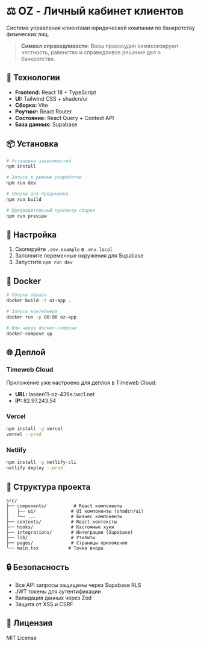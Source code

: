 # ⚖️ OZ - Личный кабинет клиентов

Система управления клиентами юридической компании по банкротству физических лиц.

> **Символ справедливости**: Весы правосудия символизируют честность, равенство и справедливое решение дел о банкротстве.

## 🚀 Технологии

- **Frontend:** React 18 + TypeScript
- **UI:** Tailwind CSS + shadcn/ui
- **Сборка:** Vite
- **Роутинг:** React Router
- **Состояние:** React Query + Context API
- **База данных:** Supabase

## 📦 Установка

```bash
# Установка зависимостей
npm install

# Запуск в режиме разработки
npm run dev

# Сборка для продакшена
npm run build

# Предварительный просмотр сборки
npm run preview
```

## 🔧 Настройка

1. Скопируйте `.env.example` в `.env.local`
2. Заполните переменные окружения для Supabase
3. Запустите `npm run dev`

## 🐳 Docker

```bash
# Сборка образа
docker build -t oz-app .

# Запуск контейнера
docker run -p 80:80 oz-app

# Или через docker-compose
docker-compose up
```

## 🌐 Деплой

### Timeweb Cloud
Приложение уже настроено для деплоя в Timeweb Cloud:
- **URL:** lassen11-oz-439e.twc1.net
- **IP:** 82.97.243.54

### Vercel
```bash
npm install -g vercel
vercel --prod
```

### Netlify
```bash
npm install -g netlify-cli
netlify deploy --prod
```

## 📁 Структура проекта

```
src/
├── components/          # React компоненты
│   ├── ui/             # UI компоненты (shadcn/ui)
│   └── ...             # Бизнес компоненты
├── contexts/           # React контексты
├── hooks/              # Кастомные хуки
├── integrations/       # Интеграции (Supabase)
├── lib/                # Утилиты
├── pages/              # Страницы приложения
└── main.tsx           # Точка входа
```

## 🔒 Безопасность

- Все API запросы защищены через Supabase RLS
- JWT токены для аутентификации
- Валидация данных через Zod
- Защита от XSS и CSRF

## 📝 Лицензия

MIT License